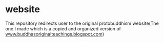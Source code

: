 # website
This repository redirects user to the original protobuddhism website(The one I made which is a copied and organized version of www.buddhasoriginalteachings.blogspot.com) 
